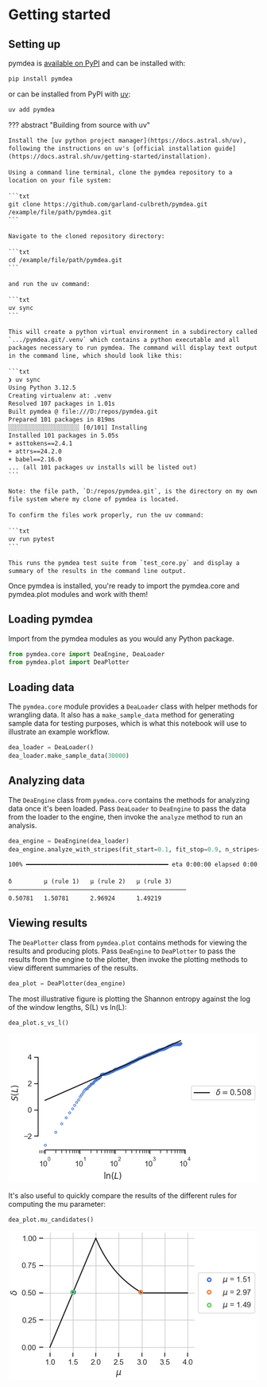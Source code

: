 # Getting started

## Setting up

pymdea is [available on PyPI](https://pypi.org/project/pymdea) and can be installed with:

```bash
pip install pymdea
```

or can be installed from PyPI with [uv](https://docs.astral.sh/uv):

```bash
uv add pymdea
```

??? abstract "Building from source with uv"

    Install the [uv python project manager](https://docs.astral.sh/uv), following the instructions on uv's [official installation guide](https://docs.astral.sh/uv/getting-started/installation).

    Using a command line terminal, clone the pymdea repository to a location on your file system:

    ```txt
    git clone https://github.com/garland-culbreth/pymdea.git /example/file/path/pymdea.git
    ```

    Navigate to the cloned repository directory:

    ```txt
    cd /example/file/path/pymdea.git
    ```

    and run the uv command:

    ```txt
    uv sync
    ```

    This will create a python virtual environment in a subdirectory called `.../pymdea.git/.venv` which contains a python executable and all packages necessary to run pymdea. The command will display text output in the command line, which should look like this:

    ```txt
    ❯ uv sync
    Using Python 3.12.5
    Creating virtualenv at: .venv
    Resolved 107 packages in 1.01s
    Built pymdea @ file:///D:/repos/pymdea.git
    Prepared 101 packages in 819ms
    ░░░░░░░░░░░░░░░░░░░░ [0/101] Installing
    Installed 101 packages in 5.05s
    + asttokens==2.4.1
    + attrs==24.2.0
    + babel==2.16.0
    ... (all 101 packages uv installs will be listed out)
    ```

    Note: the file path, `D:/repos/pymdea.git`, is the directory on my own file system where my clone of pymdea is located.

    To confirm the files work properly, run the uv command:

    ```txt
    uv run pytest
    ```

    This runs the pymdea test suite from `test_core.py` and display a summary of the results in the command line output.

Once pymdea is installed, you're ready to import the pymdea.core and pymdea.plot modules and work with them!

## Loading pymdea

Import from the pymdea modules as you would any Python package.

```py
from pymdea.core import DeaEngine, DeaLoader
from pymdea.plot import DeaPlotter
```

## Loading data

The `pymdea.core` module provides a `DeaLoader` class with helper methods for wrangling data. It also has a `make_sample_data` method for generating sample data for testing purposes, which is what this notebook will use to illustrate an example workflow.

```py
dea_loader = DeaLoader()
dea_loader.make_sample_data(30000)
```

## Analyzing data

The `DeaEngine` class from `pymdea.core` contains the methods for analyzing data once it's been loaded. Pass `DeaLoader` to `DeaEngine` to pass the data from the loader to the engine, then invoke the `analyze` method to run an analysis.

```py
dea_engine = DeaEngine(dea_loader)
dea_engine.analyze_with_stripes(fit_start=0.1, fit_stop=0.9, n_stripes=60)
```

```txt
100% ━━━━━━━━━━━━━━━━━━━━━━━━━━━━━━━━━━━━━━━━ eta 0:00:00 elapsed 0:00:00

δ         μ (rule 1)   μ (rule 2)   μ (rule 3)
──────────────────────────────────────────────────
0.50781   1.50781      2.96924      1.49219
```

## Viewing results

The `DeaPlotter` class from `pymdea.plot` contains methods for viewing the results and producing plots. Pass `DeaEngine` to `DeaPlotter` to pass the results from the engine to the plotter, then invoke the plotting methods to view different summaries of the results.

```py
dea_plot = DeaPlotter(dea_engine)
```

The most illustrative figure is plotting the Shannon entropy against the log of the window lengths, S(L) vs ln(L):

```py
dea_plot.s_vs_l()
```

![Figure displaying the Shannon entropy S(L) over the window length L. ](../assets/images/S-vs-L.png)

It's also useful to quickly compare the results of the different rules for computing the mu parameter:

```py
dea_plot.mu_candidates()
```

![Figure displaying the theoretical relationship between scaling, delta, and inter-event time IPL index mu, according to the supported rules for computing mu](../assets/images/mu-rules.png)
